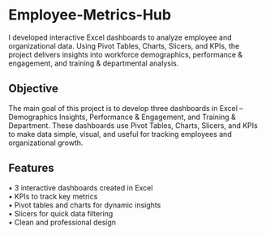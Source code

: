 # Employee-Metrics-Hub
I developed interactive Excel dashboards to analyze employee and organizational data. Using Pivot Tables, Charts, Slicers, and KPIs, the project delivers insights into workforce demographics, performance &amp; engagement, and training &amp; departmental analysis.
## Objective 
The main goal of this project is to develop three dashboards in Excel – Demographics Insights, Performance & Engagement, and Training & Department. These dashboards use Pivot Tables, Charts, Slicers, and KPIs to make data simple, visual, and useful for tracking employees and organizational growth.

## Features
•	3 interactive dashboards created in Excel <br>
•	KPIs to track key metrics <br>
•	Pivot tables and charts for dynamic insights<br>
•	Slicers for quick data filtering <br>
•	Clean and professional design<br>

